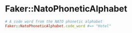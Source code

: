 # Faker::NatoPhoneticAlphabet

```ruby
# A code word from the NATO phonetic alphabet
Faker::NatoPhoneticAlphabet.code_word #=> "Hotel"
```
